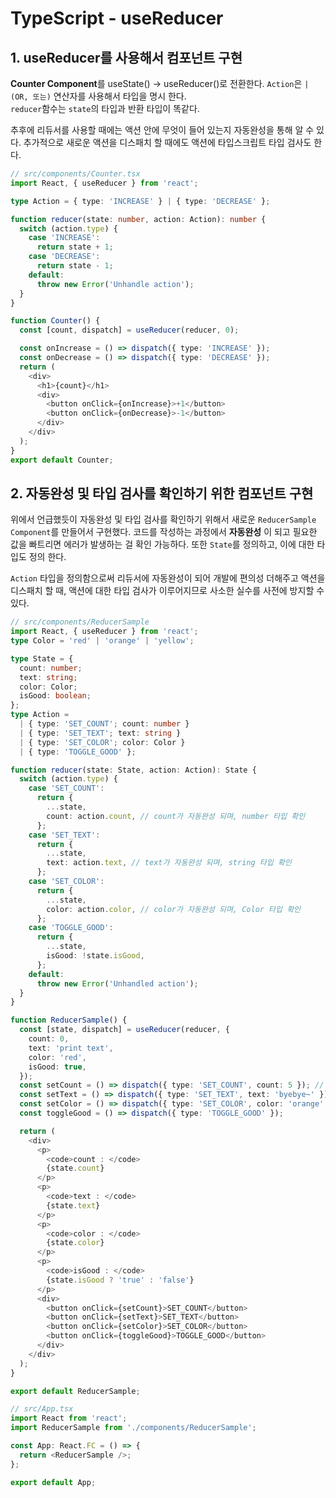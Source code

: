 # TypeScript - useReducer

## 1. useReducer를 사용해서 컴포넌트 구현

**Counter Component**를 useState() → useReducer()로 전환한다. `Action`은 `| (OR, 또는)` 연산자를 사용해서 타입을 명시 한다.  
`reducer`함수는 `state`의 타입과 반환 타입이 똑같다.

추후에 리듀서를 사용할 때에는 액션 안에 무엇이 들어 있는지 자동완성을 통해 알 수 있다. 추가적으로 새로운 액션을 디스패치 할 때에도 액션에 타입스크립트 타입 검사도 한다.

```ts
// src/components/Counter.tsx
import React, { useReducer } from 'react';

type Action = { type: 'INCREASE' } | { type: 'DECREASE' };

function reducer(state: number, action: Action): number {
  switch (action.type) {
    case 'INCREASE':
      return state + 1;
    case 'DECREASE':
      return state - 1;
    default:
      throw new Error('Unhandle action');
  }
}

function Counter() {
  const [count, dispatch] = useReducer(reducer, 0);

  const onIncrease = () => dispatch({ type: 'INCREASE' });
  const onDecrease = () => dispatch({ type: 'DECREASE' });
  return (
    <div>
      <h1>{count}</h1>
      <div>
        <button onClick={onIncrease}>+1</button>
        <button onClick={onDecrease}>-1</button>
      </div>
    </div>
  );
}
export default Counter;
```

## 2. 자동완성 및 타입 검사를 확인하기 위한 컴포넌트 구현

위에서 언급했듯이 자동완성 및 타입 검사를 확인하기 위해서 새로운 `ReducerSample Component`를 만들어서 구현했다. 코드를 작성하는 과정에서 **자동완성** 이 되고 필요한 값을 빠트리면 에러가 발생하는 걸 확인 가능하다. 또한 `State`를 정의하고, 이에 대한 타입도 정의 한다.

`Action` 타입을 정의함으로써 리듀서에 자동완성이 되어 개발에 편의성 더해주고 액션을 디스패치 할 때, 액션에 대한 타입 검사가 이루어지므로 사소한 실수를 사전에 방지할 수 있다.

```ts
// src/components/ReducerSample
import React, { useReducer } from 'react';
type Color = 'red' | 'orange' | 'yellow';

type State = {
  count: number;
  text: string;
  color: Color;
  isGood: boolean;
};
type Action =
  | { type: 'SET_COUNT'; count: number }
  | { type: 'SET_TEXT'; text: string }
  | { type: 'SET_COLOR'; color: Color }
  | { type: 'TOGGLE_GOOD' };

function reducer(state: State, action: Action): State {
  switch (action.type) {
    case 'SET_COUNT':
      return {
        ...state,
        count: action.count, // count가 자동완성 되며, number 타입 확인
      };
    case 'SET_TEXT':
      return {
        ...state,
        text: action.text, // text가 자동완성 되며, string 타입 확인
      };
    case 'SET_COLOR':
      return {
        ...state,
        color: action.color, // color가 자동완성 되며, Color 타입 확인
      };
    case 'TOGGLE_GOOD':
      return {
        ...state,
        isGood: !state.isGood,
      };
    default:
      throw new Error('Unhandled action');
  }
}

function ReducerSample() {
  const [state, dispatch] = useReducer(reducer, {
    count: 0,
    text: 'print text',
    color: 'red',
    isGood: true,
  });
  const setCount = () => dispatch({ type: 'SET_COUNT', count: 5 }); // count를 넣지 않으면 오류 발생
  const setText = () => dispatch({ type: 'SET_TEXT', text: 'byebye~' }); // text를 넣지 않으면 오류 발생
  const setColor = () => dispatch({ type: 'SET_COLOR', color: 'orange' }); // color를 넣지 않으면 오류 발생
  const toggleGood = () => dispatch({ type: 'TOGGLE_GOOD' });

  return (
    <div>
      <p>
        <code>count : </code>
        {state.count}
      </p>
      <p>
        <code>text : </code>
        {state.text}
      </p>
      <p>
        <code>color : </code>
        {state.color}
      </p>
      <p>
        <code>isGood : </code>
        {state.isGood ? 'true' : 'false'}
      </p>
      <div>
        <button onClick={setCount}>SET_COUNT</button>
        <button onClick={setText}>SET_TEXT</button>
        <button onClick={setColor}>SET_COLOR</button>
        <button onClick={toggleGood}>TOGGLE_GOOD</button>
      </div>
    </div>
  );
}

export default ReducerSample;
```

```ts
// src/App.tsx
import React from 'react';
import ReducerSample from './components/ReducerSample';

const App: React.FC = () => {
  return <ReducerSample />;
};

export default App;
```
